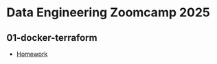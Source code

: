 # Data Engineering Zoomcamp 2025


## 01-docker-terraform

* [Homework](01-docker-terraform/homework-solutions/README.md)
